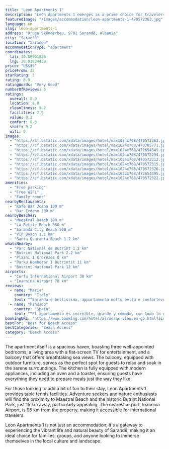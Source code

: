 ```yaml
---
title: "Leon Apartments 1"
description: "Leon Apartments 1 emerges as a prime choice for travelers seeking a blend of comfort and convenience in the heart of Sarandë."
featuredImage: "/images/accommodation/leon-apartments-1-470572363.jpg"
language: en
slug: leon-apartments-1
address: "Rruga Skënderbeu, 9701 Sarandë, Albania"
city: "Sarandë"
location: "Sarandë"
accommodationType: "apartment"
coordinates:
  lat: 39.86901826
  lng: 20.01834439
price: "US$35"
priceFrom: 35
starRating: 3
rating: 8.9
ratingWords: "Very Good"
numberOfReviews: 6
ratings:
  overall: 8.9
  location: 8.8
  cleanliness: 9.2
  facilities: 7.9
  value: 9.2
  comfort: 8.8
  staff: 9.2
  wifi: 0
images:
  - "https://cf.bstatic.com/xdata/images/hotel/max1024x768/470572363.jpg?k=96c51fedcbf77e293b67a3339b6f7aedd2947807d82d9226a3f4e493751946db&o=&hp=1"
  - "https://cf.bstatic.com/xdata/images/hotel/max1024x768/470785771.jpg?k=56253e9c0122c94b3289220b61e5a490a7d6047c5ff90f0267b265d136c83b97&o=&hp=1"
  - "https://cf.bstatic.com/xdata/images/hotel/max1024x768/472654549.jpg?k=e894d8d8423b7818056761f6f9ec6c683d6dd152b95858968c68669d2bc42331&o=&hp=1"
  - "https://cf.bstatic.com/xdata/images/hotel/max1024x768/470572294.jpg?k=6b43abda9e99e0191c9c6a32f51a3f82e8549a3dfbcab8eb2984589e40f9a928&o=&hp=1"
  - "https://cf.bstatic.com/xdata/images/hotel/max1024x768/470572312.jpg?k=dc39094d7467dd99605cd359ebc67f706e7694ee962924fc54d8ee0220e5266f&o=&hp=1"
  - "https://cf.bstatic.com/xdata/images/hotel/max1024x768/470572315.jpg?k=60fff9ab9abb85a85909f9c5e0422239278ca5806aa36e7e6146ac495c7a7e76&o=&hp=1"
  - "https://cf.bstatic.com/xdata/images/hotel/max1024x768/470572326.jpg?k=7b73722e95785e54dd61555d85f179d26e644de13acb8d9598587cc98e914d7e&o=&hp=1"
  - "https://cf.bstatic.com/xdata/images/hotel/max1024x768/472654495.jpg?k=9694a5f55afe79bebcce74cb5eedd0689cf965d16fbd2e2ef593f603d3edf24b&o=&hp=1"
  - "https://cf.bstatic.com/xdata/images/hotel/max1024x768/470572322.jpg?k=817a49e67f9a8acde4f1664a74f05bf25aea6074ae4c138f4f55234bdea0fbaf&o=&hp=1"
amenities:
  - "Free parking"
  - "Free WiFi"
  - "Family rooms"
nearbyRestaurants:
  - "Kafe Bar Joana 100 m"
  - "Bar Erdano 300 m"
nearbyBeaches:
  - "Maestral Beach 300 m"
  - "La Petite Beach 350 m"
  - "Saranda City Beach 500 m"
  - "VIP Beach 1.1 km"
  - "Santa Quaranta Beach 1.2 km"
whatsNearby:
  - "Parc National de Butrint 1.2 km"
  - "Butrint National Park 2.2 km"
  - "Plazhi I Krorezes 8 km"
  - "Parku Kombetar I Butrintit 11 km"
  - "Butrint National Park 12 km"
airports:
  - "Corfu International Airport 30 km"
  - "Ioannina Airport 70 km"
reviews:
  - name: "Maria"
    country: "Italy"
    text: "“Saranda è bellissima, appartamento molto bello e confortevole”"
  - name: "Pindado"
    country: "Spain"
    text: "“El apartamento es increíble, grande y cómodo, con todo lo que necesitas. La ubicación está muy bien, la propietaria muy agradable, si teníamos alguna duda nos la resolvía sin problema”"
bookingURL: "https://www.booking.com/hotel/al/noras-view.en-gb.html?aid=8035640"
bestFor: "Best for Beach Access"
bestCategories: "Beach Access"
category: "Beach Access"
---
```


The apartment itself is a spacious haven, boasting three well-appointed bedrooms, a living area with a flat-screen TV for entertainment, and a balcony that offers breathtaking sea views. The balcony, equipped with outdoor furniture, serves as the perfect spot for guests to relax and soak in the serene surroundings. The kitchen is fully equipped with modern appliances, including an oven and a toaster, ensuring guests have everything they need to prepare meals just the way they like.

For those looking to add a bit of fun to their stay, Leon Apartments 1 provides table tennis facilities. Adventure seekers and nature enthusiasts will find the proximity to Maestral Beach and the historic Butrint National Park, just 15 km away, particularly appealing. The nearest airport, Ioannina Airport, is 95 km from the property, making it accessible for international travelers.

Leon Apartments 1 is not just an accommodation; it's a gateway to experiencing the vibrant life and natural beauty of Sarandë, making it an ideal choice for families, groups, and anyone looking to immerse themselves in the local culture and landscape.